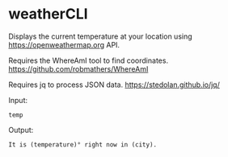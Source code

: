 # weatherCLI
Displays the current temperature at your location using https://openweathermap.org API.

Requires the WhereAmI tool to find coordinates. https://github.com/robmathers/WhereAmI

Requires jq to process JSON data. https://stedolan.github.io/jq/

Input:
```
temp
```

Output:
```
It is (temperature)° right now in (city).
```
